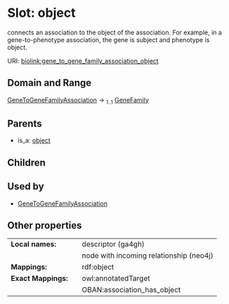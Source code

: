
# Slot: object


connects an association to the object of the association. For example, in a gene-to-phenotype association, the gene is subject and phenotype is object.

URI: [biolink:gene_to_gene_family_association_object](https://w3id.org/biolink/gene_to_gene_family_association_object)


## Domain and Range

[GeneToGeneFamilyAssociation](GeneToGeneFamilyAssociation.md) &#8594;  <sub>1..1</sub> [GeneFamily](GeneFamily.md)

## Parents

 *  is_a: [object](object.md)

## Children


## Used by

 * [GeneToGeneFamilyAssociation](GeneToGeneFamilyAssociation.md)

## Other properties

|  |  |  |
| --- | --- | --- |
| **Local names:** | | descriptor (ga4gh) |
|  | | node with incoming relationship (neo4j) |
| **Mappings:** | | rdf:object |
| **Exact Mappings:** | | owl:annotatedTarget |
|  | | OBAN:association_has_object |


